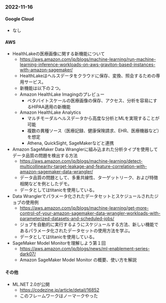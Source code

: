 
### 2022-11-16

#### Google Cloud

- なし

#### AWS

- HealthLakeの医療画像に関する新機能について
  - https://aws.amazon.com/jp/blogs/machine-learning/run-machine-learning-inference-workloads-on-aws-graviton-based-instances-with-amazon-sagemaker/
  - HealthLakeはヘルスデータをクラウドに保存、変換、照会するための専用サービス。
  - 新機能は以下の２つ。
  - Amazon HealthLake Imagingのプレビュー
    - ペタバイトスケールの医療画像の保存、アクセス、分析を容易にするHIPAA適用の新機能
  - Amazon HealthLake Analytics
    - マルチモーダルヘルスデータから高度な分析とMLを実現することが可能
    - 複数の異種ソース（医療記録、健康保険請求、EHR、医療機器など）を想定
    - Athena, QuickSight, SageMakerなどと連携
- Amazon SageMaker Data Wranglerに組み込まれた分析タイプを使用してデータ品質の問題を検出する方法
  - https://aws.amazon.com/jp/blogs/machine-learning/detect-multicollinearity-target-leakage-and-feature-correlation-with-amazon-sagemaker-data-wrangler/
  - データ品質の問題として、多重共線性、ターゲットリーク、および特徴相関などを例としたデモ。
  - データとしてはtitanicを使用している。
- Data Wranglerでパラメータ化されたデータセットとスケジュールされたジョブの使用例
  - https://aws.amazon.com/jp/blogs/machine-learning/get-more-control-of-your-amazon-sagemaker-data-wrangler-workloads-with-parameterized-datasets-and-scheduled-jobs/
  - ジョブを自動的に実行するようにスケジュールする方法、新しい機能であるパラメータ化されたデータセットの使用方法を学ぶ。
  - データとしてはtitanicを使用している。
- SageMaker Model Monitorを理解しよう第１回
  - https://aws.amazon.com/jp/blogs/news/ml-enablement-series-dark07/
  - Amazon SageMaker Model Monitor の概要、使い方を解説

#### その他

- ML.NET 2.0が公開
  - https://codezine.jp/article/detail/16852
  - このフレームワークはノーマークやった